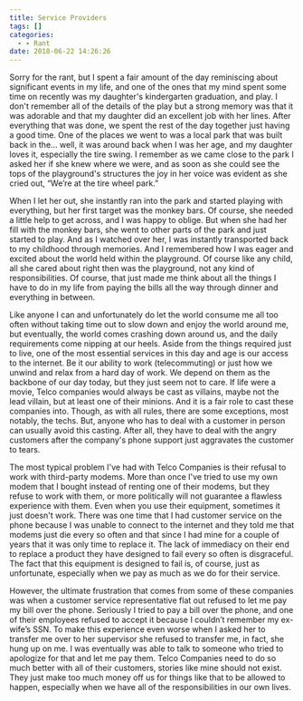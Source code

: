 ```yaml
---
title: Service Providers
tags: []
categories:
  - - Rant
date: 2018-06-22 14:26:26
---
```


Sorry for the rant, but I spent a fair amount of the day reminiscing about significant events in my life, and one of the ones that my mind spent some time on recently was my daughter's kindergarten graduation, and play.  I don't remember all of the details of the play but a strong memory was that it was adorable and that my daughter did an excellent job with her lines.  After everything that was done, we spent the rest of the day together just having a good time.  One of the places we went to was a local park that was built back in the… well, it was around back when I was her age, and my daughter loves it, especially the tire swing.  I remember as we came close to the park I asked her if she knew where we were, and as soon as she could see the tops of the playground's structures the joy in her voice was evident as she cried out, “We’re at the tire wheel park.” <!-- more -->

When I let her out, she instantly ran into the park and started playing with everything, but her first target was the monkey bars.  Of course, she needed a little help to get across, and I was happy to oblige.  But when she had her fill with the monkey bars, she went to other parts of the park and just started to play.  And as I watched over her, I was instantly transported back to my childhood through memories.  And I remembered how I was eager and excited about the world held within the playground.  Of course like any child, all she cared about right then was the playground, not any kind of responsibilities.  Of course, that just made me think about all the things I have to do in my life from paying the bills all the way through dinner and everything in between.

Like anyone I can and unfortunately do let the world consume me all too often without taking time out to slow down and enjoy the world around me, but eventually, the world comes crashing down around us, and the daily requirements come nipping at our heels.  Aside from the things required just to live, one of the most essential services in this day and age is our access to the internet.  Be it our ability to work (telecommuting) or just how we unwind and relax from a hard day of work.  We depend on them as the backbone of our day today, but they just seem not to care.  If life were a movie, Telco companies would always be cast as villains, maybe not the lead villain, but at least one of their minions.  And it is a fair role to cast these companies into.  Though, as with all rules, there are some exceptions, most notably, the techs. But, anyone who has to deal with a customer in person can usually avoid this casting.  After all, they have to deal with the angry customers after the company's phone support just aggravates the customer to tears.

The most typical problem I've had with Telco Companies is their refusal to work with third-party modems.  More than once I've tried to use my own modem that I bought instead of renting one of their modems, but they refuse to work with them, or more politically will not guarantee a flawless experience with them.  Even when you use their equipment, sometimes it just doesn't work.  There was one time that I had customer service on the phone because I was unable to connect to the internet and they told me that modems just die every so often and that since I had mine for a couple of years that it was only time to replace it.  The lack of immediacy on their end to replace a product they have designed to fail every so often is disgraceful. The fact that this equipment is designed to fail is, of course, just as unfortunate, especially when we pay as much as we do for their service.  

However, the ultimate frustration that comes from some of these companies was when a customer service representative flat out refused to let me pay my bill over the phone.  Seriously I tried to pay a bill over the phone, and one of their employees refused to accept it because I couldn’t remember my ex-wife’s SSN. To make this experience even worse when I asked her to transfer me over to her supervisor she refused to transfer me, in fact, she hung up on me.  I was eventually was able to talk to someone who tried to apologize for that and let me pay them.  Telco Companies need to do so much better with all of their customers, stories like mine should not exist.  They just make too much money off us for things like that to be allowed to happen, especially when we have all of the responsibilities in our own lives.
